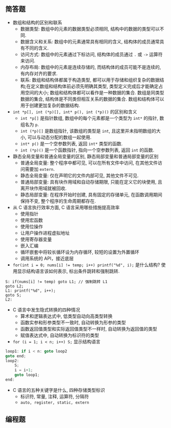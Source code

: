 ## 简答题
- 数组和结构的区别和联系
	- 数据类型: 数组中的元素的数据类型必须相同, 结构中的数据的类型可以不同.
	- 数据含义和关系: 数组中的元素通常具有相同的含义, 结构体的成员通常具有不同的含义.
	- 访问方式: 数组中的元素通过下标访问, 结构体的成员通过 `.` 或 `->` 运算符来访问.
	- 内存布局: 数组中的元素是连续存储的, 而结构体的成员可能不是连续的, 有内存对齐的要求.
	- 联系: 数组和结构体都属于构造类型, 都可以用于存储和组织复杂的数据结构;在定义数组和结构体前必须先明确其类型, 类型定义完成后才能确定占用空间的大小; 数组和结构体都可以看作是一种数据的集合. 数组是同类型数据的集合, 结构体是不同类但相互关系的数据的集合. 数组和结构体可以用于创建更加复杂的数据结构.
-  `int *p[], int (*p)[], int* p(), int (*p)()` 的区别和含义
	- `int *p[]` 是指针数组, 数组中的每个元素都是一个类型为 `int*` 的指针, 数组名为 `p`.
	- `int (*p)[]` 是数组指针, 该数组的类型是 `int`, 且这里并未指明数组的大小, 可以与动态分配的数组一起使用.
	- `int* p()` 是一个空参数列表, 返回 `int*` 类型的函数.
	- `int (*p)()` 是一个函数指针, 指向一个空参数列表, 返回 `int` 的函数.
-  静态全局变量和普通全局变量的区别, 静态局部变量和普通局部变量的区别
	- 普通全局变量: 整个程序中都可见, 可以在所有文件中访问, 在其他文件访问需要加 `extern`.
	- 静态全局变量: 仅在声明它的文件内部可见, 其他文件不可见.
	- 普通局部变量: 具有块作用域和自动存储期限, 只能在定义它的块使用, 且离开块作用域就被回收. 
	- 静态局部变量: 在程序开始时创建, 具有固定的存储单元, 在函数调用期间保持不变, 整个程序的生命周期都存在.
-  从 C 语言执行效率方面, C 语言采用哪些措施提高效率
	- 使用指针
	- 使用宏函数
	- 使用位操作
	- 让用户操作进程虚拟地址
	- 使用寄存器变量
	- 嵌入汇编
	- 循环嵌套中将较长循环设为内存循环, 较短的设置为外置循环
	- 调用系统的 API，接近底层
-  `for(int i = 0; nums[i] != temp; i++) printf("%d", i);` 是什么结构? 使用显示结构语言该如何表示, 标出条件跳转和强制跳转. 
```arm
S: if(nums[i] != temp) goto L1; // 强制跳转 L1
goto L2;
L1: printf("%d", i++);
goto S;
L2:
```
- C 语言中发生隐式转换的四种情况
	- 算术和逻辑表达式中, 低类型自动向高类型转换
	- 函数实参和形参类型不一致时, 自动转换为形参的类型
	- 函数返回值类型和实际返回值类型不一样时, 自动转换为返回值的类型
	- 赋值表达式中, 自动转换为标识符的类型
- `for (i = 1; i < n; i++) S;` 显示结构语言
```c
loop1: if i < n: goto loop2
goto end;
loop2:
	S;
	i = i+1;
	goto loop1;
end:
```
- C 语言的五种关键字是什么, 四种存储类型标识
	- 标识符, 常量, 注释, 运算符, 分隔符
	- `auto, register, static, extern`

## 编程题

